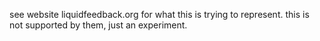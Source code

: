 see website liquidfeedback.org for what this is trying to represent. this is not supported by them, just an experiment. 

